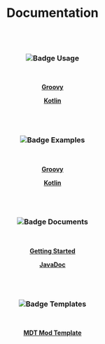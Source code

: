 
<div align = center>

# Documentation

<br>
<br>

### ![Badge Usage]

<br>

**[Groovy][DSL Groovy]**

**[Kotlin][DSL Kotlin]**


<br>
<br>

### ![Badge Examples]

<br>

**[Groovy][Example Groovy]**

**[Kotlin][Example Kotlin]**

<br>
<br>

### ![Badge Documents]

<br>

**[Getting Started]**

**[JavaDoc]**

<br>
<br>

### ![Badge Templates]

<br>
  
**[MDT Mod Template]**

<br>
<br>

</div>


<!----------------------------------------------------------------------------->

[MDT Mod Template]: https://github.com/liplum/MdtModTemplate
[Getting Started]: https://plumygame.github.io/mgpp/
[JavaDoc]: https://plumygame.github.io/mgppDoc/index.html

[Example Groovy]: https://github.com/PlumyGame/mgpp/tree/master/TestProjectGroovy
[Example Kotlin]: https://github.com/PlumyGame/mgpp/tree/master/TestProjectKt

<!-- [DSL Groovy]: https://plumygame.github.io/mgpp/groovy.html
[DSL Kotlin]: https://plumygame.github.io/mgpp/kotlin.html -->

[DSL Groovy]: Usage/Groovy.md
[DSL Kotlin]: Usage/Kotlin.md


<!----------------------------------[ Badges ]--------------------------------->

[Badge Usage]: https://img.shields.io/badge/Usage-097399?style=for-the-badge&logoColor=white&logo=Mocha&labelColor=0790C0
[Badge Examples]: https://img.shields.io/badge/Examples-9f3536?style=for-the-badge&logoColor=white&logo=Gurobi&labelColor=CF4647
[Badge Documents]: https://img.shields.io/badge/Documents-2d7b7e?style=for-the-badge&logoColor=white&logo=Leanpub&labelColor=3EAAAF
[Badge Templates]: https://img.shields.io/badge/Templates-466e1d?style=for-the-badge&logoColor=white&logo=GitLFS&labelColor=609926
